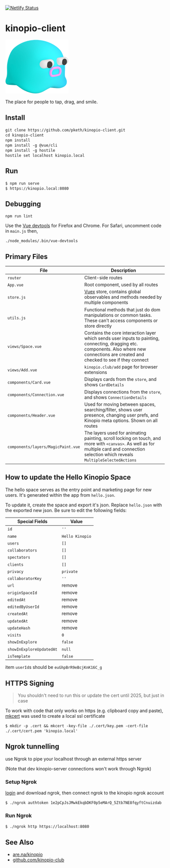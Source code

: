 [![Netlify Status](https://api.netlify.com/api/v1/badges/f8ef64eb-39f9-46c6-b042-635a8704cc42/deploy-status)](https://app.netlify.com/sites/kinopio-client/deploys)

# kinopio-client

<img src="./src/assets/logo-base.png" alt="logo" width="200">

The place for people to tap, drag, and smile.

## Install

```
git clone https://github.com/pketh/kinopio-client.git
cd kinopio-client
npm install
npm install -g @vue/cli
npm install -g hostile
hostile set localhost kinopio.local
```

## Run

```
$ npm run serve
$ https://kinopio.local:8080
```

## Debugging

	npm run lint

Use the [Vue devtools](https://github.com/vuejs/vue-devtools) for Firefox and Chrome. For Safari, uncomment code in `main.js` then,

	./node_modules/.bin/vue-devtools

## Primary Files

| File | Description |
| ------------- |-------------|
| `router` | Client-side routes |
| `App.vue` | Root component, used by all routes|
| `store.js` | [Vuex](https://vuex.vuejs.org/) store, contains global observables and methods needed by multiple components |
| `utils.js` | Functional methods that just do dom manipulations or common tasks. These can't access components or store directly |
| `views/Space.vue` | Contains the core interaction layer which sends user inputs to painting, connecting, dragging etc. components. Also where new connections are created and checked to see if they connect |
| `views/Add.vue` | `kinopio.club/add` page for browser extensions |
| `components/Card.vue` | Displays cards from the `store`, and shows `CardDetails` |
| `components/Connection.vue` | Displays connections from the `store`, and shows `ConnectionDetails` |
| `components/Header.vue` | Used for moving between spaces, searching/filter, shows user presence, changing user prefs, and Kinopio meta options. Shown on all routes |
| `components/layers/MagicPaint.vue` | The layers used for animating painting, scroll locking on touch, and more with `<canvas>`. As well as for multiple card and connection selection which reveals `MultipleSelectedActions` |

## How to update the Hello Kinopio Space

The hello space serves as the entry point and marketing page for new users. It's generated within the app from `hello.json`.

To update it, create the space and export it's json. Replace `hello.json` with the exported new json. Be sure to edit the following fields:

| Special Fields | Value
| ------------- |-------------|
| `id` | `''` |
| `name` | `Hello Kinopio` |
| `users` | `[]` |
| `collaborators` | `[]` |
| `spectators` | `[]` |
| `clients` | `[]` |
| `privacy` | `private` |
| `collaboratorKey` | `''` |
| `url` | remove |
| `originSpaceId` | remove |
| `editedAt` | remove |
| `editedByUserId` | remove |
| `createdAt` | remove |
| `updatedAt` | remove |
| `updateHash` | remove |
| `visits` | `0` |
| `showInExplore` | `false` |
| `showInExploreUpdatedAt` | `null` |
| `isTemplate` | `false` |

item `userId`s should be `euGhpBrR9eBcjKnK16C_g`

## HTTPS Signing

> You shouldn't need to run this or update the cert until 2025, but just in case

To work with code that only works on https (e.g. clipboard copy and paste), [mkcert](https://github.com/FiloSottile/mkcert) was used to create a local ssl certificate

	$ mkdir -p .cert && mkcert -key-file ./.cert/key.pem -cert-file ./.cert/cert.pem 'kinopio.local'

## Ngrok tunnelling

use Ngrok to pipe your localhost through an external https server

(Note that dev kinopio-server connections won't work through Ngrok)

### Setup Ngrok

[login](http://ngrok.com) and download ngrok, then connect ngrok to the kinopio ngrok account

    $ ./ngrok authtoken 1e2pCpJsJMwkEkqbDKF0p5eMArQ_5Ztb7NE8fqyftCnuizdab

### Run Ngrok

    $ ./ngrok http https://localhost:8080

## See Also

- [are.na/kinopio](https://www.are.na/kinopio)
- [github.com/kinopio-club](https://github.com/kinopio-club)

